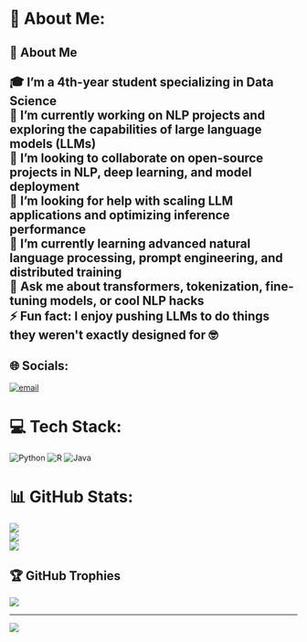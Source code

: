 # 💫 About Me:
## 👋 About Me<br><br>🎓 I’m a 4th-year student specializing in **Data Science**  <br>🔭 I’m currently working on NLP projects and exploring the capabilities of large language models (LLMs)  <br>👯 I’m looking to collaborate on open-source projects in NLP, deep learning, and model deployment  <br>🤝 I’m looking for help with scaling LLM applications and optimizing inference performance  <br>🌱 I’m currently learning advanced natural language processing, prompt engineering, and distributed training  <br>💬 Ask me about transformers, tokenization, fine-tuning models, or cool NLP hacks  <br>⚡ Fun fact: I enjoy pushing LLMs to do things they weren't exactly designed for 🤓


## 🌐 Socials:
[![email](https://img.shields.io/badge/Email-D14836?logo=gmail&logoColor=white)](mailto:seeker3888@gmail.com) 

# 💻 Tech Stack:
![Python](https://img.shields.io/badge/python-3670A0?style=for-the-badge&logo=python&logoColor=ffdd54) ![R](https://img.shields.io/badge/r-%23276DC3.svg?style=for-the-badge&logo=r&logoColor=white) ![Java](https://img.shields.io/badge/java-%23ED8B00.svg?style=for-the-badge&logo=openjdk&logoColor=white)
# 📊 GitHub Stats:
![](https://github-readme-stats.vercel.app/api?username=Seeker38&theme=neon&hide_border=true&include_all_commits=false&count_private=false)<br/>
![](https://nirzak-streak-stats.vercel.app/?user=Seeker38&theme=neon&hide_border=true)<br/>
![](https://github-readme-stats.vercel.app/api/top-langs/?username=Seeker38&theme=neon&hide_border=true&include_all_commits=false&count_private=false&layout=compact)

## 🏆 GitHub Trophies
![](https://github-profile-trophy.vercel.app/?username=Seeker38&theme=gruvbox&no-frame=false&no-bg=false&margin-w=4)

---
[![](https://visitcount.itsvg.in/api?id=Seeker38&icon=0&color=0)](https://visitcount.itsvg.in)

<!-- Proudly created with GPRM ( https://gprm.itsvg.in ) -->
<!--
**Seeker38/Seeker38** is a ✨ _special_ ✨ repository because its `README.md` (this file) appears on your GitHub profile.

Here are some ideas to get you started:

- 🔭 I’m currently working on ...
- 🌱 I’m currently learning ...
- 👯 I’m looking to collaborate on ...
- 🤔 I’m looking for help with ...
- 💬 Ask me about ...
- 📫 How to reach me: ...
- 😄 Pronouns: ...
- ⚡ Fun fact: ...
-->
